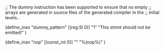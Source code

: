 ;; The dummy instruction has been supported to ensure that no empty
;; arrays are generated in source files of the generated compiler in the
;; initial levels..

(define_insn "dummy_pattern"
        [(reg:SI 0)]
        "1"
        "This stmnt should not be emitted!"
)


(define_insn "nop"
  [(const_int 0)]
  ""
  "%(nop%)"
)

